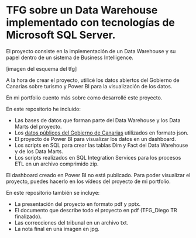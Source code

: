 # TFG sobre un Data Warehouse implementado con tecnologías de Microsoft SQL Server.

El proyecto consiste en la implementación de un Data Warehouse y su papel dentro de un
sistema de Business Intelligence.

[imagen del esquema del tfg]

A la hora de crear el proyecto, utilicé los datos abiertos del Gobierno de Canarias sobre turismo y Power BI para la visualización de los datos.

En mi portfolio cuento más sobre como desarrollé este proyecto.

En este repositorio he incluido:
* Las bases de datos que forman parte del Data Warehouse y los Data Marts del proyecto.
* Los [datos públicos del Gobierno de Canarias](https://datos.canarias.es/portal/) utilizados en formato json.
* El proyecto de Power BI para visualizar los datos en un dashboard.
* Los scripts en SQL para crear las tablas Dim y Fact del Data Warehouse y de los Data Marts.
* Los scripts realizados en SQL Integration Services para los procesos ETL en un archivo comprimido zip.

El dashboard creado en Power BI no está publicado. Para poder visualizar el proyecto, puedes hacerlo en los vídeos del proyecto de mi portfolio.

En este repositorio también se incluye:
* La presentación del proyecto en formato pdf y pptx.
* El documento que describe todo el proyecto en pdf (TFG_Diego TR finalizado).
* Las correcciones del tribunal en un archivo txt.
* La nota final en una imagen en jpg.


